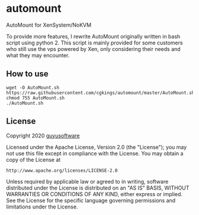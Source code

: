 # automount
AutoMount for XenSystem/NoKVM

To provide  more features, I rewrite AutoMount originally written 
in bash script using python 2. This script is mainly provided for some 
customers who still use the vps powered by Xen, only considering their 
needs and what they may encounter.

## How to use

```
wget -O AutoMount.sh https://raw.githubusercontent.com/cgkings/automount/master/AutoMount.sh
chmod 755 AutoMount.sh
./AutoMount.sh
```

## License

Copyright 2020 [guyusoftware]

Licensed under the Apache License, Version 2.0 (the "License");
you may not use this file except in compliance with the License.
You may obtain a copy of the License at

    http://www.apache.org/licenses/LICENSE-2.0

Unless required by applicable law or agreed to in writing, software
distributed under the License is distributed on an "AS IS" BASIS,
WITHOUT WARRANTIES OR CONDITIONS OF ANY KIND, either express or implied.
See the License for the specific language governing permissions and
limitations under the License.

[guyusoftware]: https://www.guyusoftware.com/
